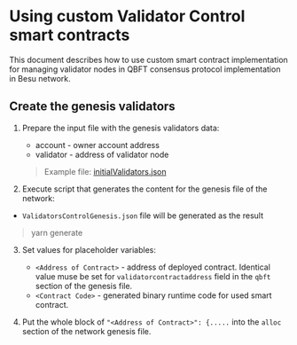 # Using custom Validator Control smart contracts

This document describes how to use custom smart contract implementation for managing validator nodes in QBFT consensus protocol implementation in Besu network.

## Create the genesis validators

1. Prepare the input file with the genesis validators data: 
   * account - owner account address 
   * validator - address of validator node
   > Example file: [initialValidators.json](validators/data.json) 

2. Execute script that generates the content for the genesis file of the network:
  * `ValidatorsControlGenesis.json` file will be generated as the result 
  > yarn generate

3. Set values for placeholder variables:
   * `<Address of Contract>` - address of deployed contract. Identical value muse be set for `validatorcontractaddress` field in the `qbft` section of the genesis file.
   * `<Contract Code>` - generated binary runtime code for used smart contract.

4. Put the whole block of `"<Address of Contract>": {.....` into the `alloc` section of the network genesis file.
